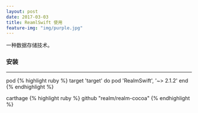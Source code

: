 ```yaml
---
layout: post
date: 2017-03-03
title: ReamlSwift 使用
feature-img: "img/purple.jpg"
---
```


一种数据存储技术。

### 安装
---
pod
{% highlight ruby %}
target 'target' do
  pod 'RealmSwift', '~> 2.1.2'
end
{% endhighlight %}

carthage
{% highlight ruby %}
github "realm/realm-cocoa"
{% endhighlight %}
